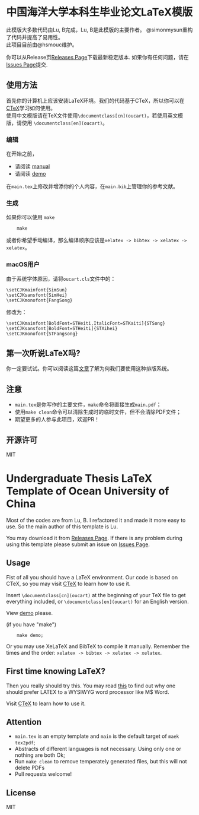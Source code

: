 # 中国海洋大学本科生毕业论文LaTeX模版
此模版大多数代码由Lu, B完成，Lu, B是此模版的主要作者。  @simonmysun重构了代码并提高了易用性。  
此项目目前由@hsmouc维护。

你可以从Release页[Releases Page](https://github.com/OSOUC/UndergraduateThesisLaTeXTemplate/releases)下载最新稳定版本. 如果你有任何问题，请在[Issues Page](https://github.com/OSOUC/UndergraduateThesisLaTeXTemplate/issues)提交. 

## 使用方法
首先你的计算机上应该安装LaTeX环境。我们的代码基于CTeX，所以你可以在[CTeX](http://www.ctex.org/HomePage)学习如何使用。  
使用中文模版请在TeX文件使用`\documentclass[cn](oucart)`，若使用英文模版，请使用 `\documentclass[en](oucart)`。 
### 编辑
在开始之前，  
- 请阅读 [manual](manual.pdf)  
- 请阅读 [demo](demo.pdf)

在`main.tex`上修改并增添你的个人内容，在`main.bib`上管理你的参考文献。  
### 生成
如果你可以使用 `make`

```
    make
```

或者你希望手动编译，那么编译顺序应该是`xelatex -> bibtex -> xelatex -> xelatex`。

### macOS用户
由于系统字体原因，请将`oucart.cls`文件中的：
```
\setCJKmainfont{SimSun}
\setCJKsansfont{SimHei}
\setCJKmonofont{FangSong}
```
修改为：
```
\setCJKmainfont[BoldFont=STHeiti,ItalicFont=STKaiti]{STSong}
\setCJKsansfont[BoldFont=STHeiti]{STXihei}
\setCJKmonofont{STFangsong}
```
## 第一次听说LaTeX吗? 
你一定要试试。你可以阅读这篇[文章](http://nitens.org/taraborelli/latex)了解为何我们要使用这种排版系统。


## 注意

* `main.tex`是你写作的主要文件，`make`命令将直接生成`main.pdf`；  
* 使用`make clean`命令可以清除生成时的临时文件，但不会清除PDF文件；  
* 期望更多的人参与此项目，欢迎PR！ 

## 开源许可
MIT
# Undergraduate Thesis LaTeX Template of Ocean University of China
Most of the codes are from Lu, B. I refactored it and made it more easy to use. So the main author of this template is Lu.

You may download it from [Releases Page](https://github.com/OSOUC/UndergraduateThesisLaTeXTemplate/releases). If there is any problem during using this template please submit an issue on [Issues Page](https://github.com/OSOUC/UndergraduateThesisLaTeXTemplate/issues). 

## Usage
Fist of all you should have a LaTeX environment. Our code is based on CTeX, so you may visit [CTeX](http://www.ctex.org/HomePage) to learn how to use it.

Insert `\documentclass[cn](oucart)` at the beginning of your TeX file to get everything included, or `\documentclass[en](oucart)` for an English version. 

View [demo](demo.pdf) please.  

(if you have "make")

```
    make demo;
```

Or you may use XeLaTeX and BibTeX to compile it manually. Remember the times and the order: `xelatex -> bibtex -> xelatex -> xelatex`. 

## First time knowing LaTeX? 
Then you really should try this. You may read [this](http://nitens.org/taraborelli/latex) to find out why one should prefer LATEX to a WYSIWYG word processor like M$ Word.

Visit [CTeX](http://www.ctex.org/HomePage) to learn how to use it.

## Attention

* `main.tex` is an empty template and `main` is the default target of `maek tex2pdf`; 
* Abstracts of different languages is not necessary. Using only one or nothing are both Ok;
* Run `make clean` to remove temperately generated files, but this will not delete PDFs
* Pull requests welcome! 

## License
MIT